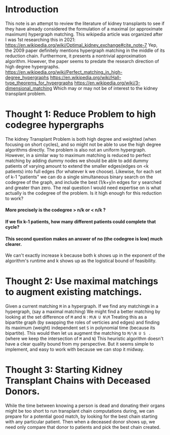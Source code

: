 # Introduction
This note is an attempt to review the literature of kidney transplants to see 
if they have already considered the formulation of a maximal (or approximate maximum) hypergraph matching.
This wikipedia article was organized after I was 1st researching this in 2021:
https://en.wikipedia.org/wiki/Optimal_kidney_exchange#cite_note-7
Yep, the 2009 paper definitely mentions hypergraph matching in the middle of its reduction chain.
Furthermore, it presents a nontrivial approximation algorithm.
However, the paper seems to predate the research direction of high degree hypergraphs.
https://en.wikipedia.org/wiki/Perfect_matching_in_high-degree_hypergraphs
https://en.wikipedia.org/wiki/Hall-type_theorems_for_hypergraphs
https://en.wikipedia.org/wiki/3-dimensional_matching
Which may or may not be of interest to the kidney transplant problem.

# Thought 1: Reduce Problem to high codegree hypergraphs
The kidney Transplant Problem is both high degree and weighted (when focusing on short cycles),
and so might not be able to use the high degree algorithms directly. 
The problem is also not an uniform hypergraph.
However, in a similar way to maximum matching is reduced to perfect matching by adding dummy nodes we
should be able to add dummy patients of varying amount to extend the smaller edges(edges on <k patients)
into full edges (for whatever k we choose).
Likewise, for each set of k-1 "patients" we can do a single simultaneous binary search on
the codegree of the graph, and include the best (1/k+y)n edges for y searched and greater than zero.
The real question I would need expertise on is what actually is the codegree of the problem.
Is it high enough for this reduction to work?
#### More precisely is the codegree > n/k or < n/k ?
#### If we fix k-1 patients, how many different patients could complete that cycle?
#### This second question makes an answer of no (the codegree is low) much clearer.
We can't exactly increase k because both k shows up in the exponent of the algorithm's runtime
and k shows up as the logistical bound of feasibility.

# Thought 2: Use maximal matchings to augment existing matchings.
Given a current matching ```M``` in a hypergraph.
If we find any matching```N``` in a hypergraph, (say a maximal matching)
We might find a better matching by looking at the set difference of ```M``` and ```N``` :
 ```M\N U N\M``` Treating this as a bipartite graph (by swapping the roles of verticies and edges)
and finding its maximum (weight) independent set ```S``` in polynomial time (because its bipartite).
This would then let us augment the matching to ```M/\N U S ``` . (where we keep the intersection of ```M``` and ```N```)
This heuristic algorithm doesn't have a clear quality bound from my perspective.
But it seems simple to implement, and easy to work with because we can stop it midway.

# Thought 3: Starting Kidney Transplant Chains with Deceased Donors.
While the time between knowing a person is dead and donating their organs might be too short to run transplant chain computations during,
we can prepare for a potential good match, by looking for the best chain starting with any particular patient.
Then when a deceased donor shows up, we need only compare that donor to patients and pick the best chain created.
